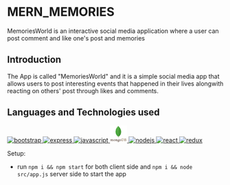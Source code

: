 # MERN_MEMORIES
MemoriesWorld is an interactive social media application where a user can post comment and like one's post and memories

## Introduction

The App is called "MemoriesWorld" and it is a simple social media app that allows users to post interesting events that happened in their lives alongwith reacting on others' post through likes and comments.

## Languages and Technologies used

<p align="left"> 
  <a href="https://getbootstrap.com" target="_blank" rel="noreferrer"> <img src="https://img.icons8.com/color/2x/bootstrap.png" alt="bootstrap" width="40" height="40"/> </a> 
  <a href="https://expressjs.com" target="_blank" rel="noreferrer"> <img src="https://img.icons8.com/color/512/express-js.png" alt="express" width="40" height="40"/> </a> 
  <a href="https://developer.mozilla.org/en-US/docs/Web/JavaScript" target="_blank" rel="noreferrer"> <img src="https://img.icons8.com/color/2x/javascript--v2.png" alt="javascript" width="40" height="40"/> </a> 
  <a href="https://www.mongodb.com/" target="_blank" rel="noreferrer"> <img src="https://raw.githubusercontent.com/devicons/devicon/master/icons/mongodb/mongodb-original-wordmark.svg" alt="mongodb" width="40" height="40"/> </a> 
  <a href="https://nodejs.org" target="_blank" rel="noreferrer"> <img src="https://img.icons8.com/color/2x/nodejs.png" alt="nodejs" width="40" height="40"/> </a> 
  <a href="https://reactjs.org/" target="_blank" rel="noreferrer"> <img src="https://img.icons8.com/plasticine/2x/react.png" alt="react" width="40" height="40"/> </a> 
  <a href="https://redux.js.org" target="_blank" rel="noreferrer"> <img src="https://img.icons8.com/external-tal-revivo-shadow-tal-revivo/2x/external-redux-an-open-source-javascript-library-for-managing-application-state-logo-shadow-tal-revivo.png" alt="redux" width="40" height="40"/> </a> 
</p>


Setup:
- run ```npm i && npm start``` for both client side and ```npm i && node src/app.js``` server side to start the app
